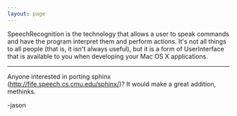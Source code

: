 ```yaml
---
layout: page
---
```




SpeechRecognition is the technology that allows a user to speak commands and have the program interpret them and perform actions. It's not all things to all people (that is, it isn't always useful), but it is a form of UserInterface that is available to you when developing your Mac OS X applications.

----
Anyone interested in porting sphinx (http://fife.speech.cs.cmu.edu/sphinx/)? It would make a great addition, methinks. 

-jason
